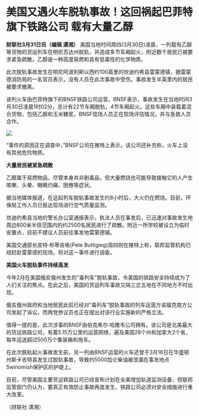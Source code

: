 # 美国又遇火车脱轨事故！这回祸起巴菲特旗下铁路公司 载有大量乙醇

**财联社3月31日讯（编辑 潇湘）**
美国当地时间周四(3月30日)凌晨，一列载有乙醇等货物的货运列车在明尼苏达州脱轨，并造成多节车厢起火，附近数千居民已被要求紧急疏散。乙醇是一种高度易燃和具有低毒性的化学物质。

此次脱轨事故发生在明尼阿波利斯以西约100英里的坎迪约希县雷蒙德镇，据雷蒙德消防局的一名官员表示，没有人员在此次事故中受伤。事故发生半英里内的居民被要求撤离。

该列火车由巴菲特旗下的BNSF铁路公司运营。BNSF表示，事故发生在当地时间3月30日凌晨1时02分，总计有22节车厢脱轨，4节车厢起火。这些车厢中装载着混合货物，包括乙醇和玉米糖浆。BNSF现场人员正在现场评估情况，并与急救人员合作。

![](https://inews.gtimg.com/om_bt/OBKxezrIdj6i08OovEDrC88JHG794rzGpFo4He9q_WJHcAA/1000)

“事件的原因正在调查中，”BNSF公司在推特上表示。该公司还补充称，火车上没有其他危险物质。

**大量居民被紧急疏散**

乙醇属于易燃物品，尽管本身并非剧毒品，但大量燃烧也可能导致接触它的人产生咳嗽、头晕、眼睛灼痛、困倦等症状。

据当地媒体报道，在这起列车脱轨事故发生约8小时后，大火仍在燃烧。目前，环保局工作人员已抵达现场进行空气质量监测。

坎迪约希县当地的警长办公室通报表示，执法人员在事发后，已迅速对事故发生地周边800米半径范围内的约2500名居民进行了疏散。附近一所学校被设立为临时安置点，目前不建议人员前往事发地雷蒙德镇。

美国交通部长皮特·布蒂吉格(Pete Buttigieg)周四则在推特上称，联邦监管机构已经赶赴雷蒙德的现场，将对这一事件进行调查。

**美国火车脱轨事件持续高发**

今年2月在美国俄亥俄州发生的“毒列车”脱轨事故，令美国的铁路安全持续成为了人们关注的焦点。在此之后，美国的货运列车事故又隔三岔五地在不同地方不时出现。

俄亥俄州政府和当地居民此前已经对“毒列车”脱轨事故的列车运营方诺福克南方公司发起了诉讼，而两党参议员也正在提出对该行业实施新的严格立法。

值得一提的是，此次涉事的BNSF由伯克希尔·哈撒韦公司拥有。该公司是北美最大的货运铁路公司，有着5.15万公里的运营网络，遍及美国28个州和加拿大2个省，每年运送超过500万个集装箱和拖车。

在此次脱轨起火事故发生前，另一列由BNSF运营的火车还曾于3月16日在华盛顿州斯卡吉特县发生过脱轨事故，导致约5000加仑柴油被泄漏在事发地点Swinomish保护区的护堤上。

目前，尽管美国主要货运铁路公司已经宣布计划在全美增加轨道监测设备，但联邦监管部门仍认为，要真正有效防止事故再度发生，铁路公司必须对安全措施进行重大改革。

（财联社 潇湘）

